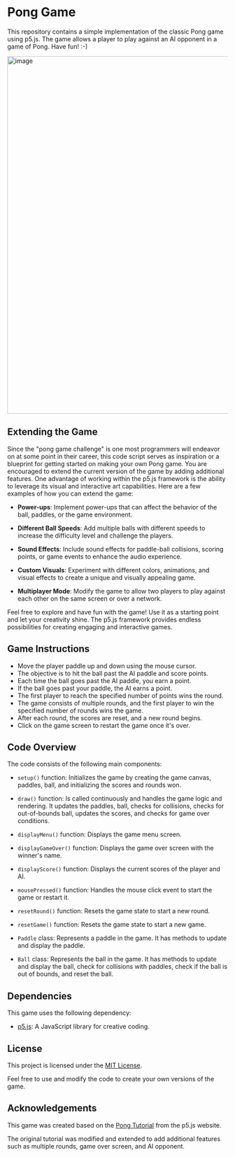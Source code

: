 # Pong Game
This repository contains a simple implementation of the classic Pong game using p5.js. The game allows a player to play against an AI opponent in a game of Pong. Have fun! :-)

<img width="817" alt="image" src="https://github.com/QC20/p5.js-PongGame/assets/36644388/e5a7c68a-1fcd-4cb4-b6cd-ad751a5279e3">

## Extending the Game
Since the "pong game challenge" is one most programmers will endeavor on at some point in their career, this code script serves as inspiration or a blueprint for getting started on making your own Pong game. You are encouraged to extend the current version of the game by adding additional features. One advantage of working within the p5.js framework is the ability to leverage its visual and interactive art capabilities. Here are a few examples of how you can extend the game:

- **Power-ups**: Implement power-ups that can affect the behavior of the ball, paddles, or the game environment.

- **Different Ball Speeds**: Add multiple balls with different speeds to increase the difficulty level and challenge the players.

- **Sound Effects**: Include sound effects for paddle-ball collisions, scoring points, or game events to enhance the audio experience.

- **Custom Visuals**: Experiment with different colors, animations, and visual effects to create a unique and visually appealing game.

- **Multiplayer Mode**: Modify the game to allow two players to play against each other on the same screen or over a network.

Feel free to explore and have fun with the game! Use it as a starting point and let your creativity shine. The p5.js framework provides endless possibilities for creating engaging and interactive games.


## Game Instructions
- Move the player paddle up and down using the mouse cursor.
- The objective is to hit the ball past the AI paddle and score points.
- Each time the ball goes past the AI paddle, you earn a point.
- If the ball goes past your paddle, the AI earns a point.
- The first player to reach the specified number of points wins the round.
- The game consists of multiple rounds, and the first player to win the specified number of rounds wins the game.
- After each round, the scores are reset, and a new round begins.
- Click on the game screen to restart the game once it's over.

## Code Overview
The code consists of the following main components:

- `setup()` function: Initializes the game by creating the game canvas, paddles, ball, and initializing the scores and rounds won.

- `draw()` function: Is called continuously and handles the game logic and rendering. It updates the paddles, ball, checks for collisions, checks for out-of-bounds ball, updates the scores, and checks for game over conditions.

- `displayMenu()` function: Displays the game menu screen.

- `displayGameOver()` function: Displays the game over screen with the winner's name.

- `displayScore()` function: Displays the current scores of the player and AI.

- `mousePressed()` function: Handles the mouse click event to start the game or restart it.

- `resetRound()` function: Resets the game state to start a new round.

- `resetGame()` function: Resets the game state to start a new game.

- `Paddle` class: Represents a paddle in the game. It has methods to update and display the paddle.

- `Ball` class: Represents the ball in the game. It has methods to update and display the ball, check for collisions with paddles, check if the ball is out of bounds, and reset the ball.

## Dependencies
This game uses the following dependency:

- [p5.js](https://p5js.org/): A JavaScript library for creative coding.

## License
This project is licensed under the [MIT License](LICENSE).

Feel free to use and modify the code to create your own versions of the game.

## Acknowledgements
This game was created based on the [Pong Tutorial](https://p5js.org/examples/interaction-pong.html) from the p5.js website.

The original tutorial was modified and extended to add additional features such as multiple rounds, game over screen, and AI opponent.
